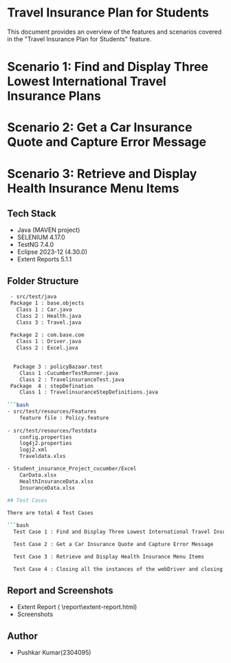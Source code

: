 
# Travel Insurance Plan for Students

This document provides an overview of the features and scenarios covered in the "Travel Insurance Plan for Students" feature.


# Scenario 1: Find and Display Three Lowest International Travel Insurance Plans

# Scenario 2: Get a Car Insurance Quote and Capture Error Message

# Scenario 3: Retrieve and Display Health Insurance Menu Items


## Tech Stack

- Java (MAVEN project)
- SELENIUM 4.17.0
- TestNG 7.4.0
- Eclipse 2023-12 (4.30.0)
- Extent Reports 5.1.1


## Folder Structure

```bash
 - src/test/java
 Package 1 : base.objects
   Class 1 : Car.java
   Class 2 : Health.java
   Class 3 : Travel.java
   
 Package 2 : com.base.com
   Class 1 : Driver.java
   Class 2 : Excel.java

 
  Package 3 : policyBazaar.test
    Class 1 :CucumberTestRunner.java
    Class 2 : TravelinsuranceTest.java
 Package  4 : stepDefination
    Class 1 : TravelinsuranceStepDefinitions.java
    
```bash
- src/test/resources/Features
    feature file : Policy.feature
    
- src/test/resources/Testdata
	config.properties
	log4j2.properties
	logj2.xml
	Traveldata.xlxs	

- Student_insurance_Project_cucumber/Excel
	CarData.xlsx
	HealthInsuranceData.xlsx
	InsuranceData.xlsx
	
## Test Cases

There are total 4 Test Cases

```bash
  Test Case 1 : Find and Display Three Lowest International Travel Insurance Plans
```
```bash
  Test Case 2 : Get a Car Insurance Quote and Capture Error Message 
```
```bash
  Test Case 3 : Retrieve and Display Health Insurance Menu Items
```
```bash
  Test Case 4 : Closing all the instances of the webDriver and closing the Website
```

## Report and Screenshots

- Extent Report ( \report\extent-report.html)
- Screenshots

## Author

- Pushkar Kumar(2304095)
